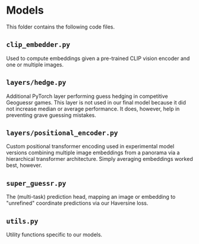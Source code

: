 # Models

This folder contains the following code files.

## ```clip_embedder.py```

Used to compute embeddings given a pre-trained CLIP vision encoder and one or multiple images.

## ```layers/hedge.py```

Additional PyTorch layer performing guess hedging in competitive Geoguessr games. This layer is not used in our final model because it did not increase median or average performance. It does, however, help in preventing grave guessing mistakes.

## ```layers/positional_encoder.py```

Custom positional transformer encoding used in experimental model versions combining multiple image embeddings from a panorama via a hierarchical transformer architecture. Simply averaging embeddings worked best, however.

## ```super_guessr.py```

The (multi-task) prediction head, mapping an image or embedding to "unrefined" coordinate predictions via our Haversine loss.

## ```utils.py```

Utility functions specific to our models.